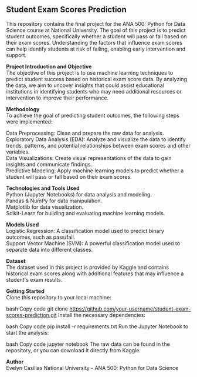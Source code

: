 ## Student Exam Scores Prediction  
This repository contains the final project for the ANA 500: Python for Data Science course at National University. The goal of this project is to predict student outcomes, specifically whether a student will pass or fail based on their exam scores. Understanding the factors that influence exam scores can help identify students at risk of failing, enabling early intervention and support.

**Project Introduction and Objective**  
The objective of this project is to use machine learning techniques to predict student success based on historical exam score data. By analyzing the data, we aim to uncover insights that could assist educational institutions in identifying students who may need additional resources or intervention to improve their performance.

**Methodology**  
To achieve the goal of predicting student outcomes, the following steps were implemented:

Data Preprocessing: Clean and prepare the raw data for analysis.  
Exploratory Data Analysis (EDA): Analyze and visualize the data to identify trends, patterns, and potential relationships between exam scores and other variables.  
Data Visualizations: Create visual representations of the data to gain insights and communicate findings.  
Predictive Modeling: Apply machine learning models to predict whether a student will pass or fail based on their exam scores.  

**Technologies and Tools Used**  
Python (Jupyter Notebooks) for data analysis and modeling.  
Pandas & NumPy for data manipulation.  
Matplotlib for data visualization.  
Scikit-Learn for building and evaluating machine learning models.  

**Models Used**  
Logistic Regression: A classification model used to predict binary outcomes, such as pass/fail.  
Support Vector Machine (SVM): A powerful classification model used to separate data into different classes.  

**Dataset**  
The dataset used in this project is provided by Kaggle and contains historical exam scores along with additional features that may influence a student's exam results.

**Getting Started**  
Clone this repository to your local machine:

bash
Copy code
git clone https://github.com/your-username/student-exam-scores-prediction.git
Install the necessary dependencies:

bash
Copy code
pip install -r requirements.txt
Run the Jupyter Notebook to start the analysis:

bash
Copy code
jupyter notebook
The raw data can be found in the repository, or you can download it directly from Kaggle.

**Author**  
Evelyn Casillas
National University - ANA 500: Python for Data Science
